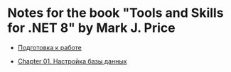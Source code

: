 # Notes for the book "Tools and Skills for .NET 8" by Mark J. Price 

- [Подготовка к работе](/doc/prep.md)

- [Chapter 01. Настройка базы данных](/doc/ch01.md)
